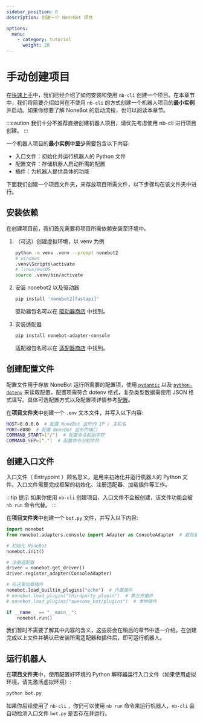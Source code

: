 ```yaml
---
sidebar_position: 0
description: 创建一个 NoneBot 项目

options:
  menu:
    - category: tutorial
      weight: 20
---
```


# 手动创建项目

在[快速上手](../quick-start.mdx)中，我们已经介绍了如何安装和使用 `nb-cli` 创建一个项目。在本章节中，我们将简要介绍如何在不使用 `nb-cli` 的方式创建一个机器人项目的**最小实例**并启动。如果你想要了解 NoneBot 的启动流程，也可以阅读本章节。

:::caution
我们十分不推荐直接创建机器人项目，请优先考虑使用 nb-cli 进行项目创建。
:::

一个机器人项目的**最小实例**中**至少**需要包含以下内容:

- 入口文件：初始化并运行机器人的 Python 文件
- 配置文件：存储机器人启动所需的配置
- 插件：为机器人提供具体的功能

下面我们创建一个项目文件夹，来存放项目所需文件，以下步骤均在该文件夹中进行。

## 安装依赖

在创建项目前，我们首先需要将项目所需依赖安装至环境中。

1. （可选）创建虚拟环境，以 venv 为例

   ```bash
   python -m venv .venv --prompt nonebot2
   # windows
   .venv\Scripts\activate
   # linux/macOS
   source .venv/bin/activate
   ```

2. 安装 nonebot2 以及驱动器

   ```bash
   pip install 'nonebot2[fastapi]'
   ```

   驱动器包名可以在 [驱动器商店](/store/drivers) 中找到。

3. 安装适配器

   ```bash
   pip install nonebot-adapter-console
   ```

   适配器包名可以在 [适配器商店](/store/adapters) 中找到。

## 创建配置文件

配置文件用于存放 NoneBot 运行所需要的配置项，使用 [`pydantic`](https://pydantic-docs.helpmanual.io/) 以及 [`python-dotenv`](https://saurabh-kumar.com/python-dotenv/) 来读取配置。配置项需符合 dotenv 格式，复杂类型数据需使用 JSON 格式填写。具体可选配置方式以及配置项详情参考[配置](../appendices/config.mdx)。

在**项目文件夹**中创建一个 `.env` 文本文件，并写入以下内容:

```bash title=.env
HOST=0.0.0.0  # 配置 NoneBot 监听的 IP / 主机名
PORT=8080  # 配置 NoneBot 监听的端口
COMMAND_START=["/"]  # 配置命令起始字符
COMMAND_SEP=["."]  # 配置命令分割字符
```

## 创建入口文件

入口文件（ Entrypoint ）顾名思义，是用来初始化并运行机器人的 Python 文件。入口文件需要完成框架的初始化、注册适配器、加载插件等工作。

:::tip 提示
如果你使用 `nb-cli` 创建项目，入口文件不会被创建，该文件功能会被 `nb run` 命令代替。
:::

在**项目文件夹**中创建一个 `bot.py` 文件，并写入以下内容:

```python title=bot.py
import nonebot
from nonebot.adapters.console import Adapter as ConsoleAdapter  # 避免重复命名

# 初始化 NoneBot
nonebot.init()

# 注册适配器
driver = nonebot.get_driver()
driver.register_adapter(ConsoleAdapter)

# 在这里加载插件
nonebot.load_builtin_plugins("echo")  # 内置插件
# nonebot.load_plugin("thirdparty_plugin")  # 第三方插件
# nonebot.load_plugins("awesome_bot/plugins")  # 本地插件

if __name__ == "__main__":
    nonebot.run()
```

我们暂时不需要了解其中内容的含义，这些将会在稍后的章节中逐一介绍。在创建完成以上文件并确认已安装所需适配器和插件后，即可运行机器人。

## 运行机器人

在**项目文件夹**中，使用配置好环境的 Python 解释器运行入口文件（如果使用虚拟环境，请先激活虚拟环境）:

```bash
python bot.py
```

如果你后续使用了 `nb-cli` ，你仍可以使用 `nb run` 命令来运行机器人，`nb-cli` 会自动检测入口文件 `bot.py` 是否存在并运行。
